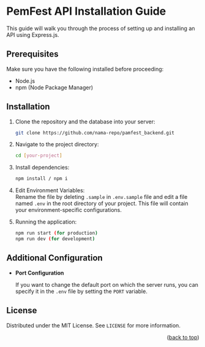 # PemFest API Installation Guide

This guide will walk you through the process of setting up and installing an API using Express.js.

## Prerequisites

Make sure you have the following installed before proceeding:

- Node.js
- npm (Node Package Manager)

## Installation

1. Clone the repository and the database into your server:
   ```bash
   git clone https://github.com/nama-repo/pamfest_backend.git
   
2. Navigate to the project directory:
   ```bash
   cd [your-project]
   
3. Install dependencies:
   ```bash
   npm install / npm i
   
4. Edit Environment Variables:  <br />
   Rename the file by deleting `.sample` in `.env.sample` file and edit a file named `.env` in the root directory of your project. This file will contain your environment-specific configurations.
   
6. Running the application:
   ```bash
   npm run start (for production)
   npm run dev (for development)

## Additional Configuration

- **Port Configuration**

  If you want to change the default port on which the server runs, you can specify it in the `.env` file by setting the `PORT` variable.

<!-- LICENSE -->
## License

Distributed under the MIT License. See `LICENSE` for more information.


<p align="right">(<a href="#readme-top">back to top</a>)</p>
